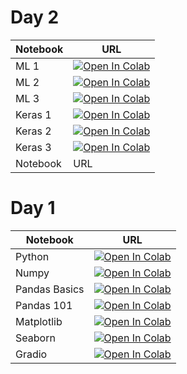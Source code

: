 # Day 2

| Notebook | URL                                                                                                                                                                                                                            |
| -------- | ------------------------------------------------------------------------------------------------------------------------------------------------------------------------------------------------------------------------------ |
| ML 1     | <a target="_blank" href="https://colab.research.google.com/github/bpampuch/1025/blob/main/day2/ClassicML.ipynb"><img src="https://colab.research.google.com/assets/colab-badge.svg" alt="Open In Colab"/></a>                  |
| ML 2     | <a target="_blank" href="https://colab.research.google.com/github/bpampuch/1025/blob/main/day2/ClassicML2.ipynb"><img src="https://colab.research.google.com/assets/colab-badge.svg" alt="Open In Colab"/></a>                 |
| ML 3     | <a target="_blank" href="https://colab.research.google.com/github/bpampuch/1025/blob/main/day2/ClassicML3.ipynb"><img src="https://colab.research.google.com/assets/colab-badge.svg" alt="Open In Colab"/></a>                 |
| Keras 1  | <a target="_blank" href="https://colab.research.google.com/github/bpampuch/1025/blob/main/day2/Keras1.ipynb"><img src="https://colab.research.google.com/assets/colab-badge.svg" alt="Open In Colab"/></a>                     |
| Keras 2  | <a target="_blank" href="https://colab.research.google.com/github/bpampuch/1025/blob/main/day2/Keras_CNN_Basic.ipynb"><img src="https://colab.research.google.com/assets/colab-badge.svg" alt="Open In Colab"/></a>            |
| Keras 3  | <a target="_blank" href="https://colab.research.google.com/github/bpampuch/1025/blob/main/day2/Keras_CNN_TransferLearning.ipynb"><img src="https://colab.research.google.com/assets/colab-badge.svg" alt="Open In Colab"/></a> |
| Notebook | URL                                                                                                                                                                                                                            |

# Day 1

| Notebook      | URL                                                                                                                                                                                                                     |
| ------------- | ----------------------------------------------------------------------------------------------------------------------------------------------------------------------------------------------------------------------- |
| Python        | <a target="_blank" href="https://colab.research.google.com/github/bpampuch/1025/blob/main/notebooks/0_Python%20101.ipynb"><img src="https://colab.research.google.com/assets/colab-badge.svg" alt="Open In Colab"/></a> |
| Numpy         | <a target="_blank" href="https://colab.research.google.com/github/bpampuch/1025/blob/main/notebooks/1_numpy101.ipynb"><img src="https://colab.research.google.com/assets/colab-badge.svg" alt="Open In Colab"/></a>     |
| Pandas Basics | <a target="_blank" href="https://colab.research.google.com/github/bpampuch/1025/blob/main/notebooks/2_PandasBasic.ipynb"><img src="https://colab.research.google.com/assets/colab-badge.svg" alt="Open In Colab"/></a>  |
| Pandas 101    | <a target="_blank" href="https://colab.research.google.com/github/bpampuch/1025/blob/main/notebooks/3_Pandas101.ipynb"><img src="https://colab.research.google.com/assets/colab-badge.svg" alt="Open In Colab"/></a>    |
| Matplotlib    | <a target="_blank" href="https://colab.research.google.com/github/bpampuch/1025/blob/main/notebooks/4_matplotlib.ipynb"><img src="https://colab.research.google.com/assets/colab-badge.svg" alt="Open In Colab"/></a>   |
| Seaborn       | <a target="_blank" href="https://colab.research.google.com/github/bpampuch/1025/blob/main/notebooks/5_seaborn.ipynb"><img src="https://colab.research.google.com/assets/colab-badge.svg" alt="Open In Colab"/></a>      |
| Gradio        | <a target="_blank" href="https://colab.research.google.com/github/bpampuch/1025/blob/main/notebooks/6_gradio101.ipynb"><img src="https://colab.research.google.com/assets/colab-badge.svg" alt="Open In Colab"/></a>    |
